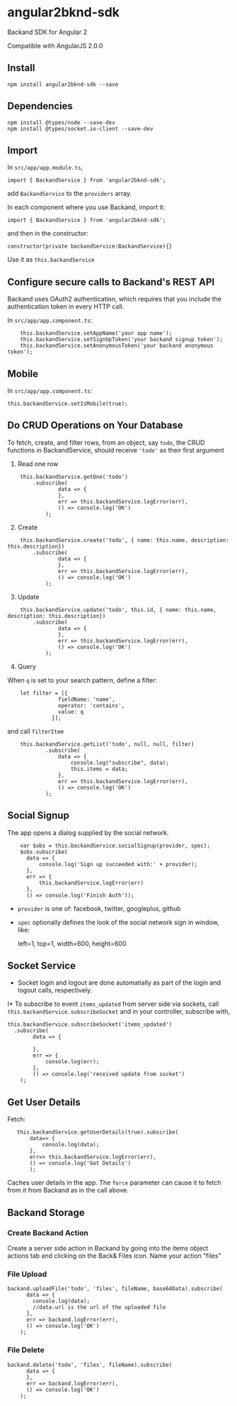 # angular2bknd-sdk

Backand SDK for Angular 2 

Compatible with AngularJS 2.0.0

## Install

    npm install angular2bknd-sdk --save

## Dependencies

    npm install @types/node --save-dev 
    npm install @types/socket.io-client --save-dev 

## Import

In `src/app/app.module.ts`,

    import { BackandService } from 'angular2bknd-sdk';

add `BackandService` to the `providers` array.

In each component where you use Backand, import it:

    import { BackandService } from 'angular2bknd-sdk';

and then in the constructor:

    constructor(private backandService:BackandService){}

Use it as `this.backandService`

## Configure secure calls to Backand's REST API

Backand uses OAuth2 authentication, which requires that you include the authentication token in every HTTP call.

In `src/app/app.component.ts`:
    
        this.backandService.setAppName('your app name');
        this.backandService.setSignUpToken('your backand signup token');
        this.backandService.setAnonymousToken('your backand anonymous token');

## Mobile

In `src/app/app.component.ts`:

    this.backandService.setIsMobile(true);

## Do CRUD Operations on Your Database

To fetch, create, and filter rows, from an object, say `todo`, the CRUD functions in BackandService, should receive `'todo'` as their first argument

1. Read one row

```
    this.backandService.getOne('todo')
        .subscribe(
                data => {
                },
                err => this.backandService.logError(err),
                () => console.log('OK')
            );
```

2. Create

```
    this.backandService.create('todo', { name: this.name, description: this.description})
        .subscribe(
                data => {
                },
                err => this.backandService.logError(err),
                () => console.log('OK')
            );
```

3. Update

```
    this.backandService.update('todo', this.id, { name: this.name, description: this.description})
        .subscribe(
                data => {
                },
                err => this.backandService.logError(err),
                () => console.log('OK')
            );
```

4. Query

When `q` is set to your search pattern, define a filter:

```
    let filter = [{
                fieldName: 'name',
                operator: 'contains',
                value: q
              }];
```

and call `filterItem` 

```
    this.backandService.getList('todo', null, null, filter)
            .subscribe(
                data => {
                    console.log("subscribe", data);
                    this.items = data;
                },
                err => this.backandService.logError(err),
                () => console.log('OK')
            );
```

## Social Signup 

The app opens a dialog supplied by the social network. 

```
    var $obs = this.backandService.socialSignup(provider, spec);
    $obs.subscribe(                
      data => {
          console.log('Sign up succeeded with:' + provider);           
      },
      err => {
          this.backandService.logError(err)
      },
      () => console.log('Finish Auth'));
```

* `provider` is one of: facebook, twitter, googleplus, github
* `spec` optionally defines the look of the social network sign in window, like:

     left=1, top=1, width=600, height=600


## Socket Service
  
* Socket login and logout are done automatially as part of the login and logout calls, respectively.

I* To subscribe to event `items_updated` from server side via sockets, 
call `this.backandService.subscribeSocket` and in your controller, subscribe with,

    this.backandService.subscribeSocket('items_updated')
      .subscribe(
            data => {
             
            },
            err => {
                console.log(err);
            },
            () => console.log('received update from socket')
        );

## Get User Details

Fetch:

       this.backandService.getUserDetails(true).subscribe(
           data=> {
               console.log(data);
           },
           err=> this.backandService.logError(err),
           () => console.log('Got Details')
           );

Caches user details in the app. The `force` parameter can cause it to fetch from it from Backand as in the call above.

## Backand Storage

### Create Backand Action

Create a server side action in Backand by going into the items object actions tab and clicking on the Back& Files icon. Name your action "files"

### File Upload

    backand.uploadFile('todo', 'files', fileName, base64Data).subscribe(
          data => { 
            console.log(data);
            //data.url is the url of the uploaded file
          }, 
          err => backand.logError(err),
          () => console.log('OK')
        );

### File Delete

    backand.delete('todo', 'files', fileName).subscribe(
          data => { 
          }, 
          err => backand.logError(err),
          () => console.log('OK')
        );
